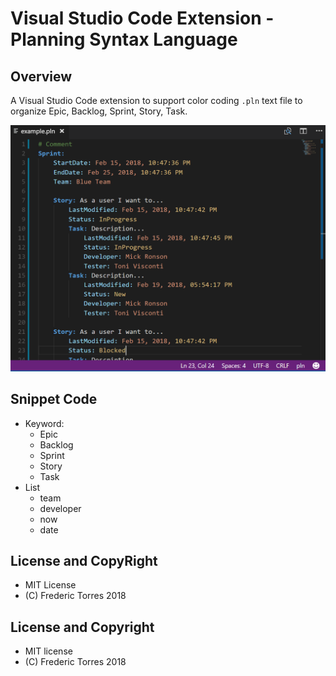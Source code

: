 # Visual Studio Code Extension - Planning Syntax Language

## Overview

A Visual Studio Code extension to support color coding `.pln` text file to organize Epic, Backlog, Sprint, Story, Task.

![example](./images/sample.00.png "example")

## Snippet Code

* Keyword: 
    * Epic
    * Backlog
    * Sprint
    * Story
    * Task
* List
    * team
    * developer
    * now
    * date

## License and CopyRight

* MIT License
* (C) Frederic Torres 2018



## License and Copyright

* MIT license
* (C) Frederic Torres 2018

